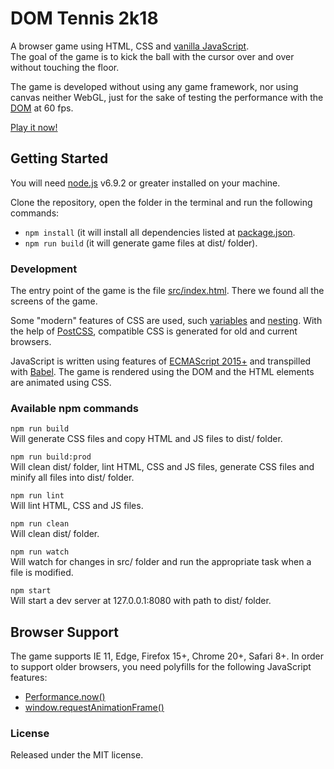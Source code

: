 # DOM Tennis 2k18
A browser game using HTML, CSS and [vanilla JavaScript](http://vanilla-js.com/).  
The goal of the game is to kick the ball with the cursor over and over without touching the floor.

The game is developed without using any game framework, nor using canvas neither WebGL, just for
the sake of testing the performance with the [DOM](https://en.wikipedia.org/wiki/Document_Object_Model) at 60 fps.

[Play it now!](https://raohmaru.com/lab/game/dom-tennis-2k18/)

## Getting Started
You will need [node.js](https://nodejs.org/en/) v6.9.2 or greater installed on your machine.

Clone the repository, open the folder in the terminal and run the following commands:

- `npm install` (it will install all dependencies listed at [package.json](https://github.com/raohmaru/DOM-Tennis-2k18/blob/master/package.json).
- `npm run build` (it will generate game files at dist/ folder).

### Development
The entry point of the game is the file [src/index.html](https://github.com/raohmaru/DOM-Tennis-2k18/blob/master/src/index.html).
There we found all the screens of the game.

Some "modern" features of CSS are used, such [variables](https://www.w3.org/TR/css-variables/) and
[nesting](http://tabatkins.github.io/specs/css-nesting/). With the help of [PostCSS](http://postcss.org/),
compatible CSS is generated for old and current browsers.

JavaScript is written using features of [ECMAScript 2015+](https://github.com/lukehoban/es6features#readme)
and transpilled with [Babel](https://babeljs.io/). The game is rendered using the DOM and the HTML
elements are animated using CSS.

### Available npm commands
`npm run build`  
Will generate CSS files and copy HTML and JS files to dist/ folder.

`npm run build:prod`  
Will clean dist/ folder, lint HTML, CSS and JS files, generate CSS files and minify all files into
dist/ folder.

`npm run lint`  
Will lint HTML, CSS and JS files.

`npm run clean`  
Will clean dist/ folder.

`npm run watch`  
Will watch for changes in src/ folder and run the appropriate task when a file is modified.

`npm start`  
Will start a dev server at 127.0.0.1:8080 with path to dist/ folder.

## Browser Support
The game supports IE 11, Edge, Firefox 15+, Chrome 20+, Safari 8+.
In order to support older browsers, you need polyfills for the following JavaScript features:

- [Performance.now()](https://developer.mozilla.org/en-US/docs/Web/API/Performance/now)
- [window.requestAnimationFrame()](https://developer.mozilla.org/en-US/docs/Web/API/window/requestAnimationFrame)

### License
Released under the MIT license.

